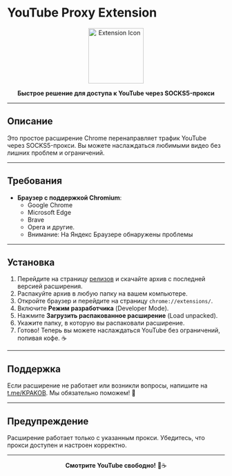 # YouTube Proxy Extension

<p align="center">
  <img src="https://i.ibb.co/Hhgm93c/3b497c938a044950aa52a09c7ecf4679-tplv-rjxq75k7vb-image.png" alt="Extension Icon" width="128" height="128">
</p>

<p align="center">
  <b>Быстрое решение для доступа к YouTube через SOCKS5-прокси</b>
</p>

---

## Описание
Это простое расширение Chrome перенаправляет трафик YouTube через SOCKS5-прокси. Вы можете наслаждаться любимыми видео без лишних проблем и ограничений.

---

## Требования
- **Браузер с поддержкой Chromium**:
  - Google Chrome
  - Microsoft Edge
  - Brave
  - Opera и другие.
  - Внимание: На Яндекс Браузере обнаружены проблемы

---

## Установка

1. Перейдите на страницу [релизов](https://github.com/znbcvlkasjndv/Youtube-bypass-mafiozi/releases/tag/youtube) и скачайте архив с последней версией расширения.
2. Распакуйте архив в любую папку на вашем компьютере.
3. Откройте браузер и перейдите на страницу `chrome://extensions/`.
4. Включите **Режим разработчика** (Developer Mode).
5. Нажмите **Загрузить распакованное расширение** (Load unpacked).
6. Укажите папку, в которую вы распаковали расширение.
7. Готово! Теперь вы можете наслаждаться YouTube без ограничений, попивая кофе. ☕

---

## Поддержка
Если расширение не работает или возникли вопросы, напишите на [t.me/KPAKOB](https://t.me/KPAKOB). Мы обязательно поможем! 💬

---

## Предупреждение
Расширение работает только с указанным прокси. Убедитесь, что прокси доступен и настроен корректно.

---

<p align="center">
  <b>Смотрите YouTube свободно!</b> 🎥☕
</p>
